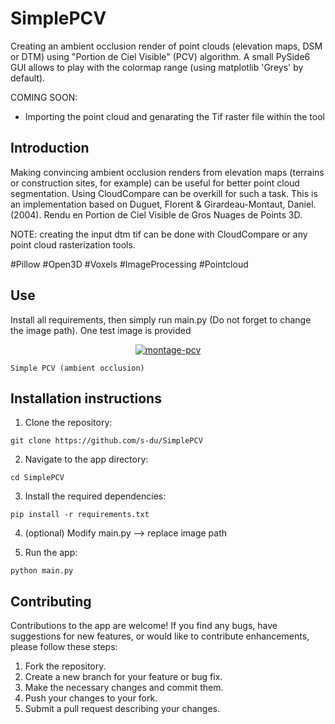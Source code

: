   # SimplePCV
Creating an ambient occlusion render of point clouds (elevation maps, DSM or DTM) using "Portion de Ciel Visible" (PCV) algorithm.
A small PySide6 GUI allows to play with the colormap range (using matplotlib 'Greys' by default).

COMING SOON:
- Importing the point cloud and genarating the Tif raster file within the tool

## Introduction
Making convincing ambient occlusion renders from elevation maps (terrains or construction sites, for example) can be useful for better point cloud segmentation. Using CloudCompare can be overkill for such a task.
This is an implementation based on Duguet, Florent & Girardeau-Montaut, Daniel. (2004). Rendu en Portion de Ciel Visible de Gros Nuages de Points 3D.

NOTE: creating the input dtm tif can be done with CloudCompare or any point cloud rasterization tools.

\#Pillow \#Open3D \#Voxels \#ImageProcessing \#Pointcloud 

## Use
Install all requirements, then simply run main.py (Do not forget to change the image path).
One test image is provided

<p align="center">
    <a href="https://ibb.co/G3YVhdP"><img src="https://i.ibb.co/S7YKL6v/montage-pcv.png" alt="montage-pcv" border="0"></a>
  
    Simple PCV (ambient occlusion)
</p>


## Installation instructions

1. Clone the repository:
```
git clone https://github.com/s-du/SimplePCV
```

2. Navigate to the app directory:
```
cd SimplePCV
```

3. Install the required dependencies:
```
pip install -r requirements.txt
```
4. (optional) Modify main.py --> replace image path
   
6. Run the app:
```
python main.py
```

## Contributing

Contributions to the app are welcome! If you find any bugs, have suggestions for new features, or would like to contribute enhancements, please follow these steps:

1. Fork the repository.
2. Create a new branch for your feature or bug fix.
3. Make the necessary changes and commit them.
4. Push your changes to your fork.
5. Submit a pull request describing your changes.
